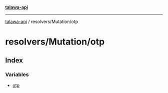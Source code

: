 [**talawa-api**](../../../README.md)

***

[talawa-api](../../../modules.md) / resolvers/Mutation/otp

# resolvers/Mutation/otp

## Index

### Variables

- [otp](variables/otp.md)
